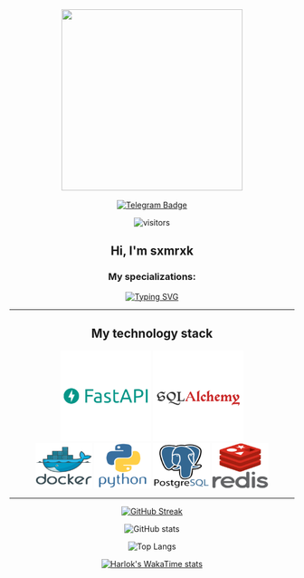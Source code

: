 <div align="center">
  <img src="/media/FD1RkPFWQAUNpLZ.gif" width="320" height="320"/>
  
  [![Telegram Badge](https://img.shields.io/badge/-@sxmrxk-26A5E4?style=flat-square&logo=Telegram&logoColor=white&link=https://t.me/sxmrxk)](https://t.me/sxmrxk)
  
  ![visitors](https://visitor-badge.laobi.icu/badge?page_id=sumrak10)

  <h2>Hi, I'm sxmrxk</h2>
</div>


<div align="center">
<h3>My specializations:</h3>
<a href="https://git.io/typing-svg"><img src="https://readme-typing-svg.herokuapp.com?font=Montserrat&duration=2000&pause=500&color=F7F7F7&center=true&vCenter=true&random=false&width=435&height=20&lines=Backend+development;Web+architecture;Development+Operations;Team+leading" alt="Typing SVG" /></a>
</div>

---

<div align="center">
  <h2>My technology stack</h2>
</div>
<div align="center">
    <img src="https://github.com/devicons/devicon/blob/master/icons/fastapi/fastapi-original-wordmark.svg" title="FastAPI" alt="FastAPI" width="160" height="160"/>
    <img src="https://github.com/devicons/devicon/blob/master/icons/sqlalchemy/sqlalchemy-original-wordmark.svg" title="SQLAlchemy" alt="SQLAlchemy" width="160" height="160"/>
</div>
<div align="center">
    <img src="https://github.com/devicons/devicon/blob/master/icons/docker/docker-original-wordmark.svg" title="Docker" alt="Docker" width="100" height="80"/>
    <img src="https://github.com/devicons/devicon/blob/master/icons/python/python-original-wordmark.svg" title="Python" alt="Python" width="100" height="80"/>
    <img src="https://github.com/devicons/devicon/blob/master/icons/postgresql/postgresql-original-wordmark.svg"  title="PostgreSQL" alt="PostgreSQL" width="100" height="80"/>
    <img src="https://github.com/devicons/devicon/blob/master/icons/redis/redis-original-wordmark.svg" title="Redis" alt="Redis" width="100" height="80"/>
</div>

---

<div align="center">
  
[![GitHub Streak](https://streak-stats.demolab.com?user=sumrak10&theme=dracula&mode=weekly)](https://git.io/streak-stats)
    
</div>
<div align="center">
  
![GitHub stats](https://github-readme-stats.vercel.app/api?username=sumrak10&show_icons=true&show=reviews&theme=dracula)
    
</div>
<div align="center">

![Top Langs](https://github-readme-stats.vercel.app/api/top-langs/?username=sumrak10&layout=donut&show_icons=true&theme=dracula&exclude_repo=CuteAndCut)

</div>
<div align="center">
  
[![Harlok's WakaTime stats](https://github-readme-stats.vercel.app/api/wakatime?username=sumrak10&theme=dracula)](https://github.com/anuraghazra/github-readme-stats)
    
</div>
